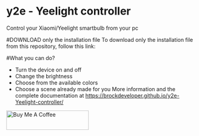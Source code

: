 # y2e - Yeelight controller
Control your Xiaomi/Yeelight smartbulb from your pc

#DOWNLOAD only the installation file
To download only the installation file from this repository, follow this link:

#What you can do?
* Turn the device on and off
* Change the brightness
* Choose from the available colors
* Choose a scene already made for you
More information and the complete documentation at https://brockdeveloper.github.io/y2e-Yeelight-controller/


<a href="https://www.buymeacoffee.com/brockdev" target="_blank"><img src="https://cdn.buymeacoffee.com/buttons/lato-orange.png" alt="Buy Me A Coffee" style="height: 51px !important;width: 217px !important;" ></a>
